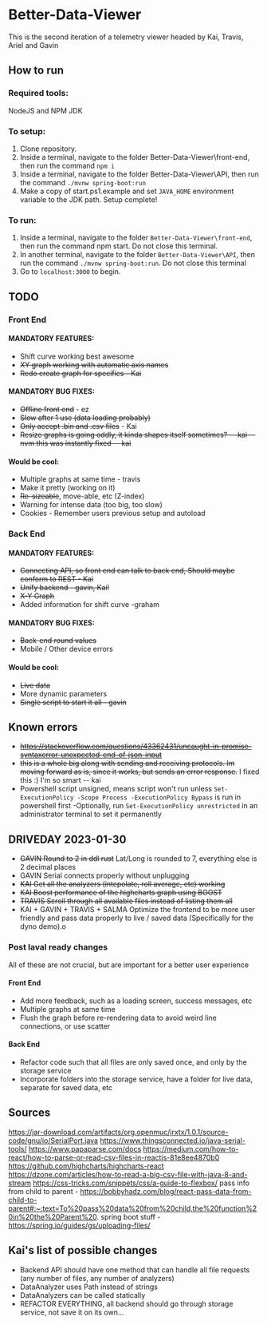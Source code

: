 # Better-Data-Viewer
This is the second iteration of a telemetry viewer headed by Kai, Travis, Ariel and Gavin

## How to run
### Required tools:

NodeJS and NPM
JDK

### To setup:

1. Clone repository.
2. Inside a terminal, navigate to the folder Better-Data-Viewer\front-end, then run the command `npm i`
3. Inside a terminal, navigate to the folder Better-Data-Viewer\API, then run the command `./mvnw spring-boot:run`
4. Make a copy of start.ps1.example and set `JAVA_HOME` environment variable to the JDK path.
Setup complete!

### To run:

1. Inside a terminal, navigate to the folder `Better-Data-Viewer\front-end`, then run the command npm start. Do not close this terminal.
2. In another terminal, navigate to the folder `Better-Data-Viewer\API`, then run the command `./mvnw spring-boot:run`. Do not close this terminal
3. Go to `localhost:3000` to begin.

## TODO

### Front End
#### MANDATORY FEATURES:
- Shift curve working best awesome
- ~~XY graph working with automatic axis names~~
- ~~Redo create graph for specifics - Kai~~

#### MANDATORY BUG FIXES:
- ~~Offline front end~~ - ez
- ~~Slow after 1 use (data loading probably)~~
- ~~Only accept .bin and .csv files~~ - Kai
- ~~Resize graphs is going oddly, it kinda shapes itself sometimes? -- kai -- nvm this was instantly fixed -- kai~~

#### Would be cool:
- Multiple graphs at same time - travis
- Make it pretty (working on it)
- ~~Re-sizeable~~, move-able, etc (Z-index)
- Warning for intense data (too big, too slow)
- Cookies - Remember users previous setup and autoload

### Back End
#### MANDATORY FEATURES:
- ~~Connecting API, so front end can talk to back end, Should maybe conform to REST - Kai~~
- ~~Unify backend - gavin, Kai!~~
- ~~X-Y Graph~~
- Added information for shift curve -graham

#### MANDATORY BUG FIXES:
- ~~Back-end round values~~
- Mobile / Other device errors

#### Would be cool:
- ~~Live data~~
- More dynamic parameters
- ~~Single script to start it all - gavin~~

## Known errors
- ~~https://stackoverflow.com/questions/43362431/uncaught-in-promise-syntaxerror-unexpected-end-of-json-input~~
- ~~this is a whole big along with sending and receiving protocols. Im moving forward as is, since it works, but sends an error response.~~
I fixed this :) I'm so smart -- kai
- Powershell script unsigned, means script won't run unless `Set-ExecutionPolicy -Scope Process -ExecutionPolicy Bypass` is run in powershell first
-Optionally, run `Set-ExecutionPolicy unrestricted` in an administrator terminal to set it permanently

## DRIVEDAY 2023-01-30
- ~~GAVIN Round to 2 in ddl rust~~ Lat/Long is rounded to 7, everything else is 2 decimal places
- GAVIN Serial connects properly without unplugging
- ~~KAI Get all the analyzers (intepolate, roll average, etc) working~~
- ~~KAI Boost performance of the highcharts graph using BOOST~~
- ~~TRAVIS Scroll through all available files instead of listing them all~~
- KAI + GAVIN + TRAVIS + SALMA Optimize the frontend to be more user friendly and pass data properly to live / saved data (Specifically for the dyno demo).o

### Post laval ready changes
All of these are not crucial, but are important for a better user experience

#### Front End
- Add more feedback, such as a loading screen, success messages, etc
- Multiple graphs at same time
- Flush the graph before re-rendering data to avoid weird line connections, or use scatter

#### Back End
- Refactor code such that all files are only saved once, and only by the storage service
- Incorporate folders into the storage service, have a folder for live data, separate for saved data, etc


## Sources
https://jar-download.com/artifacts/org.openmuc/jrxtx/1.0.1/source-code/gnu/io/SerialPort.java
https://www.thingsconnected.io/java-serial-tools/
https://www.papaparse.com/docs
https://medium.com/how-to-react/how-to-parse-or-read-csv-files-in-reactjs-81e8ee4870b0
https://github.com/highcharts/highcharts-react
https://dzone.com/articles/how-to-read-a-big-csv-file-with-java-8-and-stream
https://css-tricks.com/snippets/css/a-guide-to-flexbox/
pass info from child to parent - https://bobbyhadz.com/blog/react-pass-data-from-child-to-parent#:~:text=To%20pass%20data%20from%20child,the%20function%20in%20the%20Parent%20.
spring boot stuff - https://spring.io/guides/gs/uploading-files/


## Kai's list of possible changes
- Backend API should have one method that can handle all file requests (any number of files, any number of analyzers)
- DataAnalyzer uses Path instead of strings
- DataAnalyzers can be called statically
- REFACTOR EVERYTHING, all backend should go through storage service, not save it on its own...

